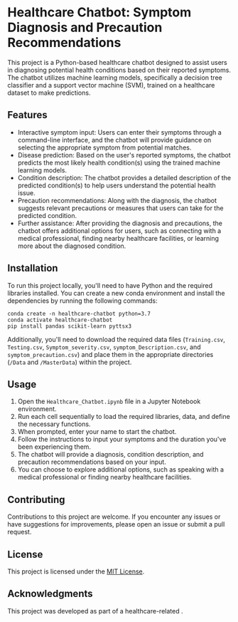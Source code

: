 # Healthcare Chatbot: Symptom Diagnosis and Precaution Recommendations

This project is a Python-based healthcare chatbot designed to assist users in diagnosing potential health conditions based on their reported symptoms. The chatbot utilizes machine learning models, specifically a decision tree classifier and a support vector machine (SVM), trained on a healthcare dataset to make predictions.

## Features

- Interactive symptom input: Users can enter their symptoms through a command-line interface, and the chatbot will provide guidance on selecting the appropriate symptom from potential matches.
- Disease prediction: Based on the user's reported symptoms, the chatbot predicts the most likely health condition(s) using the trained machine learning models.
- Condition description: The chatbot provides a detailed description of the predicted condition(s) to help users understand the potential health issue.
- Precaution recommendations: Along with the diagnosis, the chatbot suggests relevant precautions or measures that users can take for the predicted condition.
- Further assistance: After providing the diagnosis and precautions, the chatbot offers additional options for users, such as connecting with a medical professional, finding nearby healthcare facilities, or learning more about the diagnosed condition.

## Installation

To run this project locally, you'll need to have Python and the required libraries installed. You can create a new conda environment and install the dependencies by running the following commands:

```
conda create -n healthcare-chatbot python=3.7
conda activate healthcare-chatbot
pip install pandas scikit-learn pyttsx3
```

Additionally, you'll need to download the required data files (`Training.csv`, `Testing.csv`, `Symptom_severity.csv`, `symptom_Description.csv`, and `symptom_precaution.csv`) and place them in the appropriate directories (`/Data` and `/MasterData`) within the project.

## Usage

1. Open the `Healthcare_Chatbot.ipynb` file in a Jupyter Notebook environment.
2. Run each cell sequentially to load the required libraries, data, and define the necessary functions.
3. When prompted, enter your name to start the chatbot.
4. Follow the instructions to input your symptoms and the duration you've been experiencing them.
5. The chatbot will provide a diagnosis, condition description, and precaution recommendations based on your input.
6. You can choose to explore additional options, such as speaking with a medical professional or finding nearby healthcare facilities.

## Contributing

Contributions to this project are welcome. If you encounter any issues or have suggestions for improvements, please open an issue or submit a pull request.

## License

This project is licensed under the [MIT License](LICENSE).

## Acknowledgments

This project was developed as part of a healthcare-related . 
